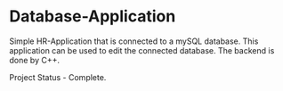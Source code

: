 # Database-Application
Simple HR-Application that is connected to a mySQL database. This application can be used to edit the connected database. The backend is done by C++.

Project Status - Complete.
